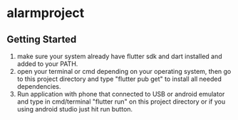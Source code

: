 # alarmproject

## Getting Started
1. make sure your system already have flutter sdk and dart installed and added to your PATH.
2. open your terminal or cmd depending on your operating system, then go to this project
   directory and type "flutter pub get" to install all needed dependencies.
3. Run application with phone that connected to USB or android emulator and type in cmd/terminal
   "flutter run" on this project directory or if you using android studio just hit run button.

